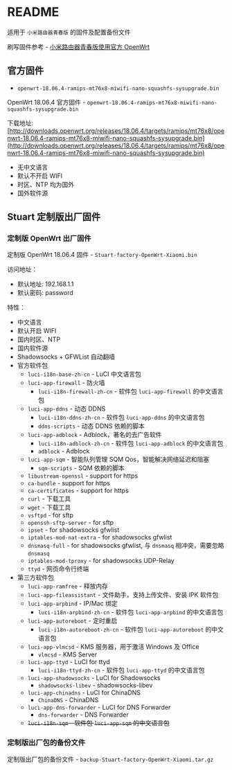 # README

适用于 `小米路由器青春版` 的固件及配置备份文件

刷写固件参考 - [小米路由器青春版使用官方 OpenWrt](https://stuarthua.github.io/oh-my-openwrt/mybook/first-use/use-official-openwrt-on-xiaomi-nano.html)

## 官方固件

* `openwrt-18.06.4-ramips-mt76x8-miwifi-nano-squashfs-sysupgrade.bin`

OpenWrt 18.06.4 官方固件 - `openwrt-18.06.4-ramips-mt76x8-miwifi-nano-squashfs-sysupgrade.bin` 

下载地址: [http://downloads.openwrt.org/releases/18.06.4/targets/ramips/mt76x8/openwrt-18.06.4-ramips-mt76x8-miwifi-nano-squashfs-sysupgrade.bin](http://downloads.openwrt.org/releases/18.06.4/targets/ramips/mt76x8/openwrt-18.06.4-ramips-mt76x8-miwifi-nano-squashfs-sysupgrade.bin)

* 无中文语言
* 默认不开启 WIFI
* 时区、NTP 均为国外
* 国外软件源

## Stuart 定制版出厂固件

### 定制版 OpenWrt 出厂固件

定制版 OpenWrt 18.06.4 固件 - `Stuart-factory-OpenWrt-Xiaomi.bin`

访问地址：

* 默认地址: 192.168.1.1
* 默认密码: password

特性：

* 中文语言
* 默认开启 WIFI
* 国内时区、NTP
* 国内软件源
* Shadowsocks + GFWList 自动翻墙
* 官方软件包
    * `luci-i18n-base-zh-cn` - LuCI 中文语言包
    * `luci-app-firewall` - 防火墙
        * `luci-i18n-firewall-zh-cn` - 软件包 `luci-app-firewall` 的中文语言包
    * `luci-app-ddns` - 动态 DDNS
        * `luci-i18n-ddns-zh-cn` - 软件包 `luci-app-ddns` 的中文语言包
        * `ddns-scripts` - 动态 DDNS 依赖的脚本
    * `luci-app-adblock` - Adblock，著名的去广告软件
        * `luci-i18n-adblock-zh-cn` - 软件包 `luci-app-adblock` 的中文语言包
        * `adblock` - Adblock
    * `luci-app-sqm` - 智能队列管理 SQM Qos，智能解决网络延迟和阻塞
        * `sqm-scripts` - SQM 依赖的脚本
    * `libustream-openssl` - support for https
    * `ca-bundle` - support for https
    * `ca-certificates` - support for https
    * `curl` - 下载工具
    * `wget` - 下载工具
    * `vsftpd` - for sftp
    * `openssh-sftp-server` - for sftp
    * `ipset` - for shadowsocks gfwlist
    * `iptables-mod-nat-extra` - for shadowsocks gfwlist
    * `dnsmasq-full` - for shadowsocks gfwlist, 与 `dnsmasq` 相冲突，需要忽略 `dnsmasq`
    * `iptables-mod-tproxy` - for shadowsocks UDP-Relay
    * `ttyd` - 网页命令行终端
* 第三方软件包
    * `luci-app-ramfree` - 释放内存
    * `luci-app-fileassistant` - 文件助手，支持上传文件、安装 IPK 软件包
    * `luci-app-arpbind` - IP/Mac 绑定
        * `luci-i18n-arpbind-zh-cn` - 软件包 `luci-app-arpbind` 的中文语言包
    * `luci-app-autoreboot` - 定时重启
        * `luci-i18n-autoreboot-zh-cn` - 软件包 `luci-app-autoreboot` 的中文语言包
    * `luci-app-vlmcsd` - KMS 服务器，用于激活 Windows 及 Office
        * `vlmcsd` - KMS Server
    * `luci-app-ttyd` - LuCI for ttyd
        * `luci-i18n-ttyd-zh-cn` - 软件包 `luci-app-ttyd` 的中文语言包
    * `luci-app-shadowsocks` - LuCI for Shadowsocks
        * `shadowsocks-libev` - shadowsocks-libev
    * `luci-app-chinadns` - LuCI for ChinaDNS
        * `ChinaDNS` - ChinaDNS
    * `luci-app-dns-forwarder` - LuCI for DNS Forwarder
        * `dns-forwarder` - DNS Forwarder
    * ~~`luci-i18n-sqm` - 软件包 `luci-app-sqm` 的中文语言包~~

### 定制版出厂包的备份文件

定制版出厂包的备份文件 - `backup-Stuart-factory-OpenWrt-Xiaomi.tar.gz`